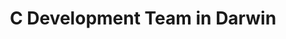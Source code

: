 ---
title: C Development Team in Darwin
permalink: /landings/locations/darwin/developer/c
technology: C
location: Darwin
---